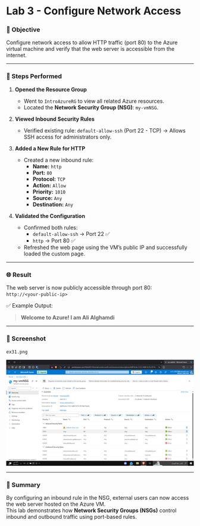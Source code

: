 # Lab 3 - Configure Network Access

### 🎯 Objective
Configure network access to allow HTTP traffic (port 80) to the Azure virtual machine and verify that the web server is accessible from the internet.

---

### 🧩 Steps Performed

1. **Opened the Resource Group**
   - Went to `IntroAzureRG` to view all related Azure resources.
   - Located the **Network Security Group (NSG)**: `my-vmNSG`.

2. **Viewed Inbound Security Rules**
   - Verified existing rule: `default-allow-ssh` (Port 22 - TCP) → Allows SSH access for administrators only.

3. **Added a New Rule for HTTP**
   - Created a new inbound rule:
     - **Name:** `http`
     - **Port:** `80`
     - **Protocol:** `TCP`
     - **Action:** `Allow`
     - **Priority:** `1010`
     - **Source:** `Any`
     - **Destination:** `Any`

4. **Validated the Configuration**
   - Confirmed both rules:
     - `default-allow-ssh` → Port 22 ✅  
     - `http` → Port 80 ✅  
   - Refreshed the web page using the VM’s public IP and successfully loaded the custom page.

---

### 🌐 Result
The web server is now publicly accessible through port 80:  
`http://<your-public-ip>`

✅ Example Output:  
> **Welcome to Azure! I am Ali Alghamdi**

---

### 📸 Screenshot
`ex31.png`

![Network Security Group - HTTP Rule](ex31.png)

---

### 🧠 Summary
By configuring an inbound rule in the NSG, external users can now access the web server hosted on the Azure VM.  
This lab demonstrates how **Network Security Groups (NSGs)** control inbound and outbound traffic using port-based rules.
